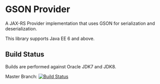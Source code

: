 GSON Provider
=============
A JAX-RS Provider implementation that uses GSON for serialization and deserialization.

This library supports Java EE 6 and above.

Build Status
-------------
Builds are performed against Oracle JDK7 and JDK8.

Master Branch: [![Build Status](https://travis-ci.org/jimsimon/gson-provider.svg?branch=master)](https://travis-ci.org/jimsimon/gson-provider)
